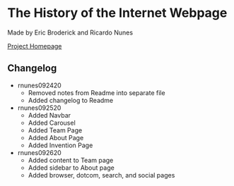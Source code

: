 # The History of the Internet Webpage
Made by Eric Broderick and Ricardo Nunes

[Project Homepage](index.html)

## Changelog
  * rnunes092420
    * Removed notes from Readme into separate file
    * Added changelog to Readme
  * rnunes092520
    * Added Navbar
    * Added Carousel 
    * Added Team Page
    * Added About Page
    * Added Invention Page
  * rnunes092620
    * Added content to Team page
    * Added sidebar to About page
    * Added browser, dotcom, search, and social pages
